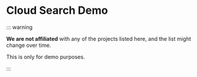 <script setup>
import { onMounted, computed, ref, watch } from "vue";

import StyleController from "../../../components/StyleController.vue";
import Markdown from "../../../components/Markdown.vue";

const loaded = ref(false);

onMounted(() => {
  Promise.all([
    import("@getcanary/web/components/canary-root.js"),
  ]).then(() => {
    loaded.value = true;
  });
});
</script>

# Cloud Search Demo

::: warning

**We are not affiliated** with any of the projects listed here, and the list might change over time.

This is only for demo purposes.

:::
